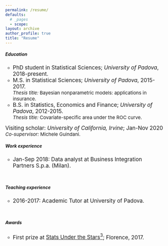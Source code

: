 ```yaml
---
permalink: /resume/
defaults:
  # _pages
  - scope:
layout: archive
author_profile: true
title: "Resume"
---
```


<h5> Education </h5>
<ul style="list-style-type:circle;">
  <li> <font style="font-size:17px"> PhD student in Statistical Sciences; <i>University of Padova</i>, 2018-present. </font> </li> 
  <li> <font style="font-size:17px"> M.S. in Statistical Sciences; <i>University of Padova</i>, 2015-2017. </font> 
  <font style="font-size:15px"> <br> <i>Thesis title:</i> Bayesian nonparametric models: applications in insurance. </font> </li> 
  <li> <font style="font-size:17px"> B.S. in Statistics, Economics and Finance; <i>University of Padova</i>, 2012-2015.</font> 
  <font style="font-size:15px"> <br> <i>Thesis title:</i> Covariate-specific area under the ROC curve.</font> </li>
</ul>  
<font style="font-size:17px"> Visiting scholar: <i>University of California, Irvine</i>; Jan-Nov 2020</font> 
<font style="font-size:15px"> <br> <i>Co-supervisor:</i> Michele Guindani.</font> 
 
<br>


<h5> Work experience </h5>
<ul style="list-style-type:circle;">
<li><font style="font-size:17px">Jan-Sep 2018: Data analyst at Business Integration Partners S.p.a. (Milan).</font> </li>
</ul>
<br>

<h5>Teaching experience</h5>
<ul style="list-style-type:circle;"> 
<li><font style="font-size:17px">2016-2017: Academic Tutor at University of Padova.</font></li>
</ul>

<br>
<h5>Awards</h5>
<ul style="list-style-type:circle;"> 
<li><font style="font-size:17px">First prize at <a class="typeA" href="http://local.disia.unifi.it/sus3/">Stats Under the Stars<sup>3</sup></a>; Florence, 2017.</font></li>
</ul>
  
